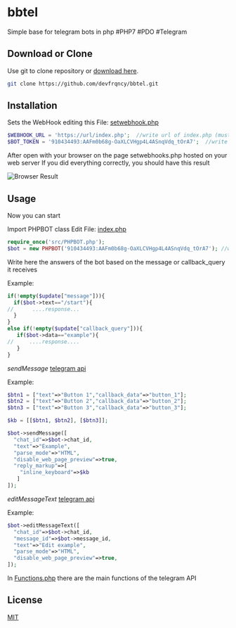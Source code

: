 # bbtel
Simple base for telegram bots in php
#PHP7 #PDO #Telegram

## Download or Clone

Use git to clone repository or [download here](https://github.com/devfrqncy/bbtel/archive/master.zip).

```bash
git clone https://github.com/devfrqncy/bbtel.git
```

## Installation

Sets the WebHook editing this File: [setwebhook.php](https://github.com/devfrqncy/bbtel/blob/master/setwebhook.php)
```php
$WEBHOOK_URL = 'https://url/index.php';  //write url of index.php (must be HTTPS)
$BOT_TOKEN = '910434493:AAFm0b68g-OaXLCVHgp4L4ASnqVdq_tOrA7';  //write your bot token
```
After open with your browser on the page setwebhooks.php hosted on your web server
If you did everything correctly, you should have this result


![Browser Result](https://xpcommunity.it/bot/bbtel/img/setwebhook.PNG)

## Usage
Now you can start

Import PHPBOT class
Edit File: [index.php](https://github.com/devfrqncy/bbtel/blob/master/index.php)

```php
require_once('src/PHPBOT.php');
$bot = new PHPBOT('910434493:AAFm0b68g-OaXLCVHgp4L4ASnqVdq_tOrA7'); //write your bot token
```

Write here the answers of the bot based on the message or callback_query it receives

Example:

```php
if(!empty($update["message"])){
  if($bot->text=="/start"){
//      ....response...
  }
}
else if(!empty($update["callback_query"])){  
   if($bot->data=="example"){
//     ....response....
   }
}
```

*sendMessage* [telegram api](https://core.telegram.org/bots/api#sendmessage)

Example:

```php
$btn1 = ["text"=>"Button 1","callback_data"=>"button_1"];
$btn2 = ["text"=>"Button 2","callback_data"=>"button_2"];
$btn3 = ["text"=>"Button 3","callback_data"=>"button_3"];

$kb = [[$btn1, $btn2], [$btn3]];

$bot->sendMessage([
  "chat_id"=>$bot->chat_id,
  "text"=>"Example", 
  "parse_mode"=>"HTML",
  "disable_web_page_preview"=>true,
  "reply_markup"=>[
    "inline_keyboard"=>$kb
   ]
]);
```

*editMessageText* [telegram api](https://core.telegram.org/bots/api#editmessagetext)

Example:

```php
$bot->editMessageText([
  "chat_id"=>$bot->chat_id,
  "message_id"=>$bot->message_id,
  "text"=>"Edit example",
  "parse_mode"=>"HTML",
  "disable_web_page_preview"=>true,
]);

```

In [Functions.php](https://github.com/devfrqncy/bbtel/blob/master/src/Functions.php) there are the main functions of the telegram API


## License
[MIT](https://choosealicense.com/licenses/mit/)
